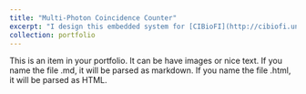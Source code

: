 ```yaml
---
title: "Multi-Photon Coincidence Counter"
excerpt: "I design this embedded system for [CIBioFI](http://cibiofi.univalle.edu.co/index.php/en/home/), a research center at [Universidad del Valle](https://www.univalle.edu.co/). This Counter is based on FPGA, and allows detecting coincidences up 64 channels. <br/><img src='/images/OMPCC.png'>"
collection: portfolio
---
```


This is an item in your portfolio. It can be have images or nice text. If you name the file .md, it will be parsed as markdown. If you name the file .html, it will be parsed as HTML. 
